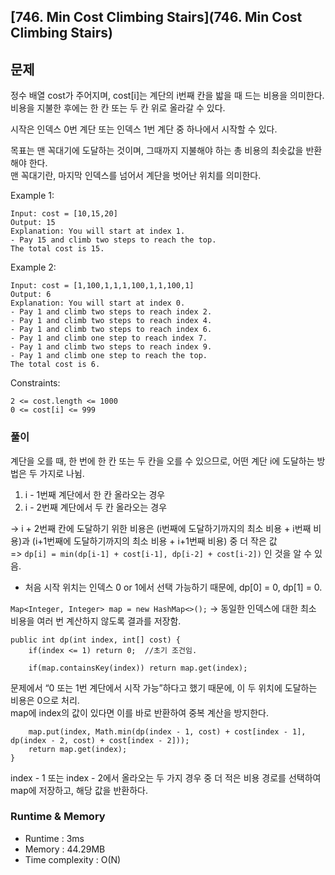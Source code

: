 [746. Min Cost Climbing Stairs](746. Min Cost Climbing Stairs)
---

## 문제
정수 배열 cost가 주어지며, cost[i]는 계단의 i번째 칸을 밟을 때 드는 비용을 의미한다.<br>
비용을 지불한 후에는 한 칸 또는 두 칸 위로 올라갈 수 있다.

시작은 인덱스 0번 계단 또는 인덱스 1번 계단 중 하나에서 시작할 수 있다.

목표는 맨 꼭대기에 도달하는 것이며, 그때까지 지불해야 하는 총 비용의 최솟값을 반환해야 한다.<br>
맨 꼭대기란, 마지막 인덱스를 넘어서 계단을 벗어난 위치를 의미한다.

Example 1:
```
Input: cost = [10,15,20]
Output: 15
Explanation: You will start at index 1.
- Pay 15 and climb two steps to reach the top.
The total cost is 15.
```
Example 2:
```
Input: cost = [1,100,1,1,1,100,1,1,100,1]
Output: 6
Explanation: You will start at index 0.
- Pay 1 and climb two steps to reach index 2.
- Pay 1 and climb two steps to reach index 4.
- Pay 1 and climb two steps to reach index 6.
- Pay 1 and climb one step to reach index 7.
- Pay 1 and climb two steps to reach index 9.
- Pay 1 and climb one step to reach the top.
The total cost is 6.
``` 

Constraints:
```
2 <= cost.length <= 1000
0 <= cost[i] <= 999
```

### 풀이
계단을 오를 때, 한 번에 한 칸 또는 두 칸을 오를 수 있으므로, 어떤 계단 i에 도달하는 방법은 두 가지로 나뉨.<br> 
1. i - 1번째 계단에서 한 칸 올라오는 경우<br>
2. i - 2번째 계단에서 두 칸 올라오는 경우

-> i + 2번째 칸에 도달하기 위한 비용은 (i번째에 도달하기까지의 최소 비용 + i번째 비용)과 (i+1번째에 도달하기까지의 최소 비용 + i+1번째 비용) 중 더 작은 값<br>
=> `dp[i] = min(dp[i-1] + cost[i-1], dp[i-2] + cost[i-2])` 인 것을 알 수 있음.

- 처음 시작 위치는 인덱스 0 or 1에서 선택 가능하기 때문에, dp[0] = 0, dp[1] = 0. 

`Map<Integer, Integer> map = new HashMap<>();` -> 동일한 인덱스에 대한 최소 비용을 여러 번 계산하지 않도록 결과를 저장함.

```
public int dp(int index, int[] cost) {
    if(index <= 1) return 0;  //초기 조건임. 
    
    if(map.containsKey(index)) return map.get(index);
```
문제에서 “0 또는 1번 계단에서 시작 가능”하다고 했기 때문에, 이 두 위치에 도달하는 비용은 0으로 처리.<br>
map에 index의 값이 있다면 이를 바로 반환하여 중복 계산을 방지한다.<br>

```
    map.put(index, Math.min(dp(index - 1, cost) + cost[index - 1], dp(index - 2, cost) + cost[index - 2]));
    return map.get(index);
}
```
index - 1 또는 index - 2에서 올라오는 두 가지 경우 중 더 적은 비용 경로를 선택하여 map에 저장하고, 해당 값을 반환하다.

### Runtime & Memory
- Runtime
    : 3ms
- Memory
    : 44.29MB
- Time complexity
    : O(N)